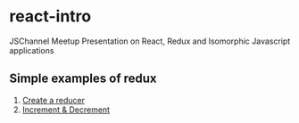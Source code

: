 # react-intro
JSChannel Meetup Presentation on React, Redux and Isomorphic Javascript applications


## Simple examples of redux

1. [Create a reducer](http://jsbin.com/tipima/edit?js,console)
2. [Increment & Decrement](http://jsbin.com/qoquka/edit?js,output)